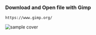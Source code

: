 ### Download and Open file with Gimp
```
https://www.gimp.org/
```
![sample cover](https://i.imgur.com/9I6fE7F.jpg)

